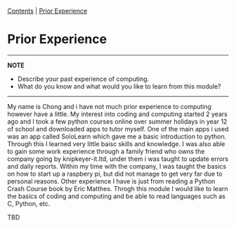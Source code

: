 [Contents](../personal_learning_record/personal_learning_record.md) | [Prior Experience](../personal_learning_record/priorExperience.md) 

# Prior Experience

---
**NOTE**

* Describe your past experience of computing. 
* What do you know and what would you like to learn from this module?

---
My name is Chong and i have not much prior experience to computing however have a little. My interest into coding and computing started 2 years ago and I took a few python courses online over summer holidays in year 12 of school and downloaded apps to tutor myself. One of the main apps i used was an app called SoloLearn which gave me a basic introduction to python. Through this I learned very little baisc skills and knowledge. I was also able to gain some work experience through a family friend who owns the company going by knipkeyer-it.ltd, under them i was taught to update errors and daily reports. Within my time with the company, I was taught the basics on how to start up a raspbery pi, but did not manage to get very far due to personal reasons. Other experience I have is just from reading a Python Crash Course book by Eric Matthes. Throgh this module I would like to learn the basics of coding and computing and be able to read languages such as C, Python, etc.

TBD
